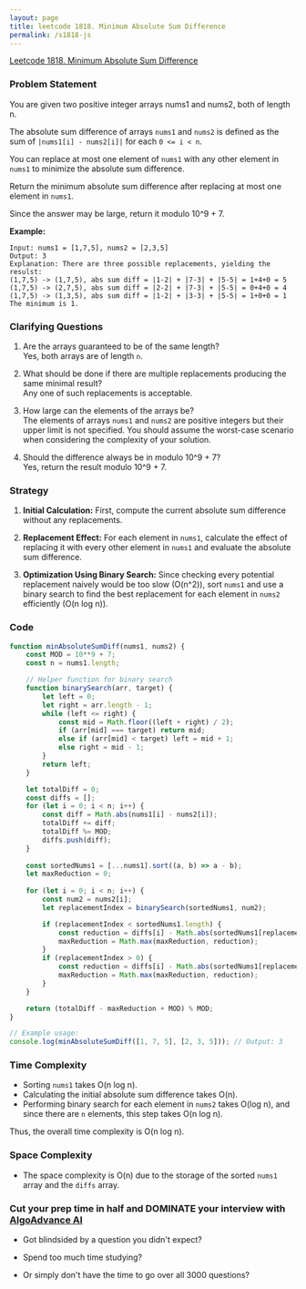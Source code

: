 ```yaml
---
layout: page
title: leetcode 1818. Minimum Absolute Sum Difference
permalink: /s1818-js
---
```

[Leetcode 1818. Minimum Absolute Sum Difference](https://algoadvance.github.io/algoadvance/l1818)
### Problem Statement

You are given two positive integer arrays nums1 and nums2, both of length n.

The absolute sum difference of arrays `nums1` and `nums2` is defined as the sum of `|nums1[i] - nums2[i]|` for each `0 <= i < n`.

You can replace at most one element of `nums1` with any other element in `nums1` to minimize the absolute sum difference.

Return the minimum absolute sum difference after replacing at most one element in `nums1`.

Since the answer may be large, return it modulo 10^9 + 7.

**Example:**

```
Input: nums1 = [1,7,5], nums2 = [2,3,5]
Output: 3
Explanation: There are three possible replacements, yielding the resulst:
(1,7,5) -> (1,7,5), abs sum diff = |1-2| + |7-3| + |5-5| = 1+4+0 = 5
(1,7,5) -> (2,7,5), abs sum diff = |2-2| + |7-3| + |5-5| = 0+4+0 = 4
(1,7,5) -> (1,3,5), abs sum diff = |1-2| + |3-3| + |5-5| = 1+0+0 = 1
The minimum is 1.
```

### Clarifying Questions
1. Are the arrays guaranteed to be of the same length?  
   Yes, both arrays are of length `n`.

2. What should be done if there are multiple replacements producing the same minimal result?  
   Any one of such replacements is acceptable.

3. How large can the elements of the arrays be?  
   The elements of arrays `nums1` and `nums2` are positive integers but their upper limit is not specified. You should assume the worst-case scenario when considering the complexity of your solution.

4. Should the difference always be in modulo 10^9 + 7?  
   Yes, return the result modulo 10^9 + 7.

### Strategy

1. **Initial Calculation:** First, compute the current absolute sum difference without any replacements.

2. **Replacement Effect:** For each element in `nums1`, calculate the effect of replacing it with every other element in `nums1` and evaluate the absolute sum difference.

3. **Optimization Using Binary Search:** Since checking every potential replacement naively would be too slow (O(n^2)), sort `nums1` and use a binary search to find the best replacement for each element in `nums2` efficiently (O(n log n)).

### Code

```javascript
function minAbsoluteSumDiff(nums1, nums2) {
    const MOD = 10**9 + 7;
    const n = nums1.length;

    // Helper function for binary search
    function binarySearch(arr, target) {
        let left = 0;
        let right = arr.length - 1;
        while (left <= right) {
            const mid = Math.floor((left + right) / 2);
            if (arr[mid] === target) return mid;
            else if (arr[mid] < target) left = mid + 1;
            else right = mid - 1;
        }
        return left;
    }

    let totalDiff = 0;
    const diffs = [];
    for (let i = 0; i < n; i++) {
        const diff = Math.abs(nums1[i] - nums2[i]);
        totalDiff += diff;
        totalDiff %= MOD;
        diffs.push(diff);
    }
    
    const sortedNums1 = [...nums1].sort((a, b) => a - b);
    let maxReduction = 0;
    
    for (let i = 0; i < n; i++) {
        const num2 = nums2[i];
        let replacementIndex = binarySearch(sortedNums1, num2);

        if (replacementIndex < sortedNums1.length) {
            const reduction = diffs[i] - Math.abs(sortedNums1[replacementIndex] - num2);
            maxReduction = Math.max(maxReduction, reduction);
        }
        if (replacementIndex > 0) {
            const reduction = diffs[i] - Math.abs(sortedNums1[replacementIndex - 1] - num2);
            maxReduction = Math.max(maxReduction, reduction);
        }
    }

    return (totalDiff - maxReduction + MOD) % MOD;
}

// Example usage:
console.log(minAbsoluteSumDiff([1, 7, 5], [2, 3, 5])); // Output: 3
```

### Time Complexity

- Sorting `nums1` takes O(n log n).
- Calculating the initial absolute sum difference takes O(n).
- Performing binary search for each element in `nums2` takes O(log n), and since there are `n` elements, this step takes O(n log n).

Thus, the overall time complexity is O(n log n).

### Space Complexity

- The space complexity is O(n) due to the storage of the sorted `nums1` array and the `diffs` array.


### Cut your prep time in half and DOMINATE your interview with [AlgoAdvance AI](https://algoAdvance.com)

- Got blindsided by a question you didn't expect?

- Spend too much time studying?

- Or simply don't have the time to go over all 3000 questions?

